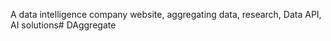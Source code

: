 A data intelligence company website, aggregating data, research, Data API, AI solutions# DAggregate
